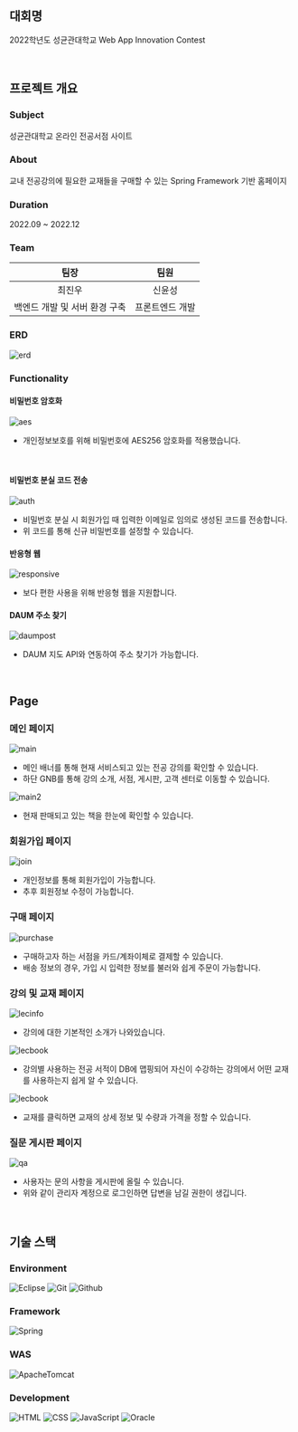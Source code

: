 ## 대회명
2022학년도 성균관대학교 Web App Innovation Contest

</br>

## 프로젝트 개요 
### Subject
성균관대학교 온라인 전공서점 사이트
### About
교내 전공강의에 필요한 교재들을 구매할 수 있는 Spring Framework 기반 홈페이지
### Duration
2022.09 ~ 2022.12
### Team
|팀장|팀원|
|:---:|:---:|
|최진우|신윤성|
|백엔드 개발 및 서버 환경 구축 |프론트엔드 개발|

### ERD
![erd](./img/erd.png)

### Functionality

#### 비밀번호 암호화

![aes](./img/aes.png)
- 개인정보보호를 위해 비밀번호에 AES256 암호화를 적용했습니다.

</br>

#### 비밀번호 분실 코드 전송 

![auth](./img/auth.png)
- 비밀번호 분실 시 회원가입 때 입력한 이메일로 임의로 생성된 코드를 전송합니다.
- 위 코드를 통해 신규 비밀번호를 설정할 수 있습니다.

#### 반응형 웹

![responsive](./img/responsive.png)
- 보다 편한 사용을 위해 반응형 웹을 지원합니다.

#### DAUM 주소 찾기

![daumpost](./img/daumpost.png)
- DAUM 지도 API와 연동하여 주소 찾기가 가능합니다.

</br>

## Page
### 메인 페이지
![main](./img/main.png)
- 메인 배너를 통해 현재 서비스되고 있는 전공 강의를 확인할 수 있습니다.
- 하단 GNB를 통해 강의 소개, 서점, 게시판, 고객 센터로 이동할 수 있습니다.

![main2](./img/main2.png)
- 현재 판매되고 있는 책을 한눈에 확인할 수 있습니다.

### 회원가입 페이지
![join](./img/join.png)
- 개인정보를 통해 회원가입이 가능합니다.
- 추후 회원정보 수정이 가능합니다.

### 구매 페이지
![purchase](./img/purchase.png)
- 구매하고자 하는 서점을 카드/계좌이체로 결제할 수 있습니다.
- 배송 정보의 경우, 가입 시 입력한 정보를 불러와 쉽게 주문이 가능합니다.

### 강의 및 교재 페이지

![lecinfo](./img/lecinfo.png)
- 강의에 대한 기본적인 소개가 나와있습니다.

![lecbook](./img/lecturebook.png)
- 강의별 사용하는 전공 서적이 DB에 맵핑되어 자신이 수강하는 강의에서 어떤 교재를 사용하는지 쉽게 알 수 있습니다.

![lecbook](./img/bookinfo.png)
- 교재를 클릭하면 교재의 상세 정보 및 수량과 가격을 정할 수 있습니다.

### 질문 게시판 페이지

![qa](./img/qa.png)
- 사용자는 문의 사항을 게시판에 올릴 수 있습니다.
- 위와 같이 관리자 계정으로 로그인하면 답변을 남길 권한이 생깁니다.

</br>

## 기술 스택
### Environment
![Eclipse](https://img.shields.io/badge/eclipseide-2C2255?style=for-the-badge&logo=eclipseide&logoColor=white)
![Git](https://img.shields.io/badge/Git-F05032?style=for-the-badge&logo=Git&logoColor=white)
![Github](https://img.shields.io/badge/GitHub-181717?style=for-the-badge&logo=GitHub&logoColor=white)

### Framework
![Spring](https://img.shields.io/badge/spring-6DB33F?style=for-the-badge&logo=spring&logoColor=white)

### WAS
![ApacheTomcat](https://img.shields.io/badge/apachetomcat-F8DC75?style=for-the-badge&logo=apachetomcat&logoColor=white)

### Development
![HTML](https://img.shields.io/badge/html5-E34F26?style=for-the-badge&logo=html5&logoColor=white)
![CSS](https://img.shields.io/badge/css3-1572B6?style=for-the-badge&logo=css3&logoColor=white)
![JavaScript](https://img.shields.io/badge/javascript-F7DF1E?style=for-the-badge&logo=javascript&logoColor=white)
![Oracle](https://img.shields.io/badge/oracle-F80000?style=for-the-badge&logo=oracle&logoColor=white)
